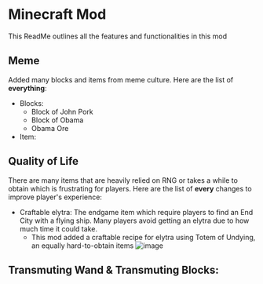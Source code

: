 # Minecraft Mod
This ReadMe outlines all the features and functionalities in this mod

## Meme
Added many blocks and items from meme culture. Here are the list of **everything**:
- Blocks:
  - Block of John Pork
  - Block of Obama
  - Obama Ore
- Item:

## Quality of Life
There are many items that are heavily relied on RNG or takes a while to obtain which is frustrating for players. Here are the list of **every** changes to improve player's experience:
- Craftable elytra: The endgame item which require players to find an End City with a flying ship. Many players avoid getting an elytra due to how much time it could take.
  - This mod added a craftable recipe for elytra using Totem of Undying, an equally hard-to-obtain items
   ![image](https://github.com/user-attachments/assets/b1ae92d9-8ee8-4a08-b58f-5e39340c45b8)


## Transmuting Wand & Transmuting Blocks:

